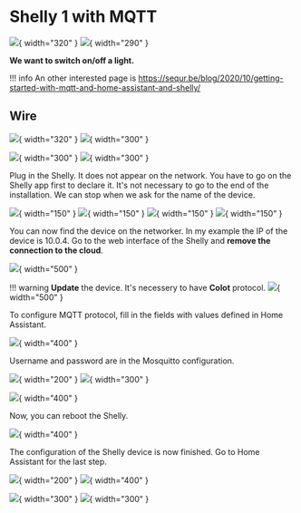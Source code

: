 # Shelly 1 with MQTT

![](Images/IMG_4303.jpg){ width="320" }
![](Images/IMG_4326.JPG){ width="290" }

**We want to switch on/off a light.**

!!! info
    An other interested page is https://sequr.be/blog/2020/10/getting-started-with-mqtt-and-home-assistant-and-shelly/

## Wire


![](Images/IMG_4301.jpg){ width="320" }
![](Images/IMG_4302.jpg){ width="300" }

![](Images/IMG_4311.JPG){ width="300" }
![](Images/IMG_4312.JPG){ width="300" }

Plug in the Shelly. It does not appear on the network.
You have to go on the Shelly app first to declare it.
It's not necessary to go to the end of the installation.
We can stop when we ask for the name of the device.

![](Images/IMG_4305.PNG){ width="150" }
![](Images/IMG_4306.PNG){ width="150" }
![](Images/IMG_4307.PNG){ width="150" }
![](Images/IMG_4308.PNG){ width="150" }

You can now find the device on the networker. In my example the IP of the device is 10.0.4.
Go to the web interface of the Shelly and **remove the connection to the cloud**.

![](Images/2022-11-16_19-03-59-ck26n.png){ width="500" }

!!! warning
    **Update** the device. It's necessery to have **CoIot** protocol.
    ![](Images/2022-11-16_19-24-42-hapwu.png){ width="500" }

To configure MQTT protocol, fill in the fields with values defined in Home Assistant.


![](Images/2022-11-16_19-25-58-zzxi1.png){ width="400" }

Username and password are in the Mosquitto configuration.

![](Images/2022-11-16_19-20-23-3sqrg.png){ width="200" }
![](Images/2022-11-16_19-20-32-61eiw.png){ width="300" }

![](Images/2022-11-16_19-20-48-pe6is.png){ width="400" }

Now, you can reboot the Shelly.

![](Images/2022-11-16_19-27-19-yhfdw.png){ width="400" }

The configuration of the Shelly device is now finished. Go to Home Assistant for the last step.

![](Images/2022-11-16_20-02-51-kyree.png){ width="200" }
![](Images/2022-11-16_19-28-09-fri3x.png){ width="400" }

![](Images/2022-11-16_19-28-25-omh8v.png){ width="300" }
![](Images/2022-11-16_20-31-39-qci2t.png){ width="300" }


